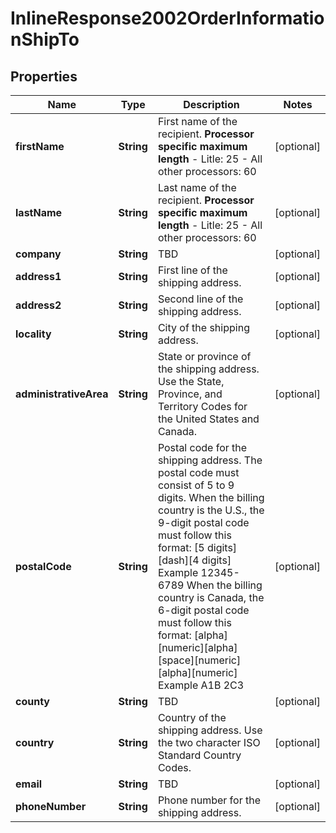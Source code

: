 
# InlineResponse2002OrderInformationShipTo

## Properties
Name | Type | Description | Notes
------------ | ------------- | ------------- | -------------
**firstName** | **String** | First name of the recipient.  **Processor specific maximum length**  - Litle: 25 - All other processors: 60  |  [optional]
**lastName** | **String** | Last name of the recipient.  **Processor specific maximum length**  - Litle: 25 - All other processors: 60  |  [optional]
**company** | **String** | TBD |  [optional]
**address1** | **String** | First line of the shipping address. |  [optional]
**address2** | **String** | Second line of the shipping address. |  [optional]
**locality** | **String** | City of the shipping address. |  [optional]
**administrativeArea** | **String** | State or province of the shipping address. Use the State, Province, and Territory Codes for the United States and Canada.  |  [optional]
**postalCode** | **String** | Postal code for the shipping address. The postal code must consist of 5 to 9 digits.  When the billing country is the U.S., the 9-digit postal code must follow this format: [5 digits][dash][4 digits]  Example 12345-6789  When the billing country is Canada, the 6-digit postal code must follow this format: [alpha][numeric][alpha][space][numeric][alpha][numeric]  Example A1B 2C3  |  [optional]
**county** | **String** | TBD |  [optional]
**country** | **String** | Country of the shipping address. Use the two character ISO Standard Country Codes. |  [optional]
**email** | **String** | TBD |  [optional]
**phoneNumber** | **String** | Phone number for the shipping address. |  [optional]



